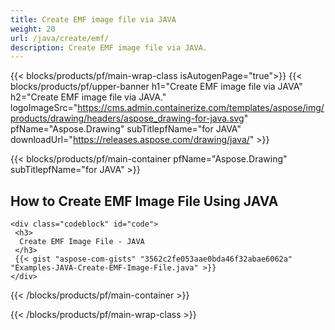 ```yaml
---
title: Create EMF image file via JAVA
weight: 20
url: /java/create/emf/
description: Create EMF image file via JAVA.
---
```


{{< blocks/products/pf/main-wrap-class isAutogenPage="true">}}
{{< blocks/products/pf/upper-banner h1="Create EMF image file via JAVA" h2="Create EMF image file via JAVA." logoImageSrc="https://cms.admin.containerize.com/templates/aspose/img/products/drawing/headers/aspose_drawing-for-java.svg" pfName="Aspose.Drawing" subTitlepfName="for JAVA" downloadUrl="https://releases.aspose.com/drawing/java/" >}}

{{< blocks/products/pf/main-container pfName="Aspose.Drawing" subTitlepfName="for JAVA" >}}

<h2>How to Create EMF Image File Using JAVA</h2>

    <div class="codeblock" id="code">
     <h3>
      Create EMF Image File - JAVA
     </h3>
     {{< gist "aspose-com-gists" "3562c2fe053aae0bda46f32abae6062a" "Examples-JAVA-Create-EMF-Image-File.java" >}}
    </div>

{{< /blocks/products/pf/main-container >}}


{{< /blocks/products/pf/main-wrap-class >}}
